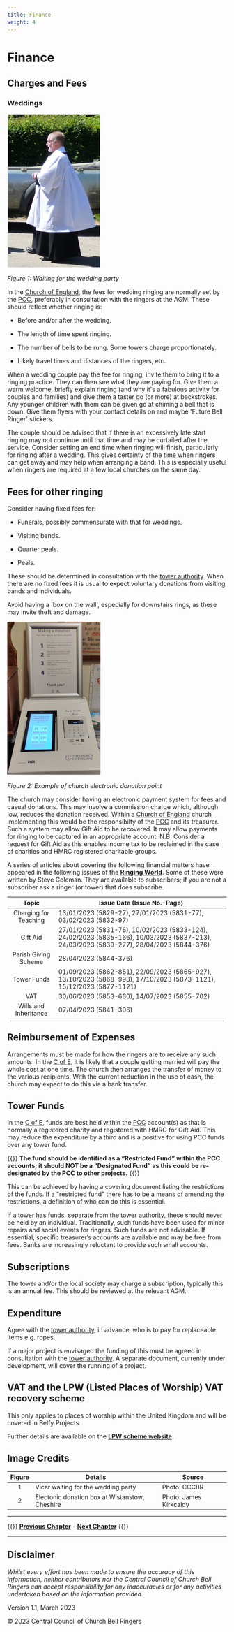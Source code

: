 ```yaml
---
title: Finance
weight: 4
---
```

# Finance

## Charges and Fees  

### Weddings 

![Wedding vicar](vicar.jpg)

*Figure 1: Waiting for the wedding party*

In the [Church of England](../glossary/#church-of-england), the fees for wedding ringing are normally set by the [PCC](../glossary/#pcc), preferably in consultation with the ringers at the AGM. These should reflect whether ringing is: 

- Before and/or after the wedding. 

- The length of time spent ringing. 

- The number of bells to be rung. Some towers charge proportionately.

- Likely travel times and distances of the ringers, etc. 

When a wedding couple pay the fee for ringing, invite them to bring it to a ringing practice. They can then see what they are paying for. Give them a warm welcome, briefly explain ringing (and why it's a fabulous activity for couples and families) and give them a taster go (or more) at backstrokes. Any younger children with them can be given go at chiming a bell that is down. Give them flyers with your contact details on and maybe 'Future Bell Ringer' stickers.

The couple should be advised that if there is an excessively late start ringing may not continue until that time and may be curtailed after the service. 
Consider setting an end time when ringing will finish, particularly for ringing after a wedding. This gives certainty of the time when ringers can get away and may help when arranging a band. This is especially useful when ringers are required at a few local churches on the same day. 

## Fees for other ringing 

Consider having fixed fees for: 

- Funerals, possibly commensurate with that for weddings.

- Visiting bands.

- Quarter peals. 

- Peals.

These should be determined in consultation with the [tower authority](../glossary/#tower-authority). When there are no fixed fees it is usual to expect voluntary donations from visiting bands and individuals.

Avoid having a 'box on the wall', especially for downstairs rings, as these may invite theft and damage. 

![Electronic donation](donate350.jpg)

*Figure 2: Example of church electronic donation point*

The church may consider having an electronic payment system for fees and casual donations. This may involve a commission charge which, although low, reduces the donation received. Within a [Church of England](../glossary/#c-of-e) church implementing this would be the responsibilty of the [PCC](../glossary/#pcc) and its treasurer. Such a system may allow Gift Aid to be recovered. It may allow payments for ringing to be captured in an appropriate account. N.B. Consider a request for Gift Aid as this enables income tax to be reclaimed in the case of charities and HMRC registered charitable groups.

A series of articles about covering the following financial matters have appeared in the following issues of the **[Ringing World](https://bb.ringingworld.co.uk/issues.php)**. Some of these were written by Steve Coleman. They are available to subscribers; if you are not a subscriber ask a ringer (or tower) that does subscribe.

| Topic | Issue Date (Issue No.-Page) |
| :---: | --- | 
| Charging for Teaching | 13/01/2023 (5829-27),  27/01/2023 (5831-77),  03/02/2023 (5832-97) |
| Gift Aid              | 27/01/2023 (5831-76),  10/02/2023 (5833-124), 24/02/2023 (5835-166), 10/03/2023 (5837-213), 24/03/2023 (5839-277), 28/04/2023 (5844-376) |
| Parish Giving Scheme  | 28/04/2023 (5844-376) |
| Tower Funds           | 01/09/2023 (5862-851), 22/09/2023 (5865-927), 13/10/2023 (5868-998), 17/10/2023 (5873-1121), 15/12/2023 (5877-1121) |
| VAT                   | 30/06/2023 (5853-660), 14/07/2023 (5855-702) |
| Wills and Inheritance | 07/04/2023 (5841-306) |
  
## Reimbursement of Expenses 

Arrangements must be made for how the ringers are to receive any such amounts. In the [C of E](../glossary/#c-of-e), it is likely that a couple getting married will pay the whole cost at one time. The church then arranges the transfer of money to the various recipients. With the current reduction in the use of cash, the church may expect to do this via a bank transfer. 

## Tower Funds 

In the [C of E](../glossary/#c-of-e), funds are best held within the [PCC](../glossary/#pcc) account(s) as that is normally a registered charity and registered with HMRC for Gift Aid. This may reduce the expenditure by a third and is a positive for using PCC funds over any tower fund.

{{<hint warning>}}
**The fund should be identified as a “Restricted Fund” within the PCC accounts; it should NOT be a “Designated Fund” as this could be re-designated by the PCC to other projects.**
{{</hint>}}

This can be achieved by having a covering document listing the restrictions of the funds. If a "restricted fund" there has to be a means of amending the restrictions, a definition of who can do this is essential.

If a tower has funds, separate from the [tower authority](../glossary/#tower-authority), these should never be held by an individual. Traditionally, such funds have been used for minor repairs and social events for ringers. Such funds are not advisable. If essential, specific treasurer’s accounts are available and may be free from fees. Banks are increasingly reluctant to provide such small accounts.

## Subscriptions

The tower and/or the local society may charge a subscription, typically this is an annual fee. This should be reviewed at the relevant AGM.

## Expenditure 

Agree with the [tower authority](../glossary/#tower-authority), in advance, who is to pay for replaceable items e.g. ropes. 

If a major project is envisaged the funding of this must be agreed in consultation with the [tower authority](../glossary/#tower-authority). A separate document, currently under development, will cover the running of a project.

## VAT and the LPW (Listed Places of Worship) VAT recovery scheme 

This only applies to places of worship within the United Kingdom and will be covered in Belfy Projects.

Further details are available on the **[LPW scheme website](http://www.lpwscheme.org.uk/)**.

## Image Credits

| Figure | Details | Source |
| :---: | --- | --- |
| 1 | Vicar waiting for the wedding party | Photo: CCCBR |
| 2 | Electonic donation box at Wistanstow, Cheshire | Photo: James Kirkcaldy |

----

{{<hint info>}}
**[Previous Chapter](../formalities/)** - **[Next Chapter](../healthsafety/)**
{{</hint>}}

----

## Disclaimer
 
*Whilst every effort has been made to ensure the accuracy of this information, neither contributors nor the Central Council of Church Bell Ringers can accept responsibility for any inaccuracies or for any activities undertaken based on the information provided.*

Version 1.1, March 2023

© 2023 Central Council of Church Bell Ringers
